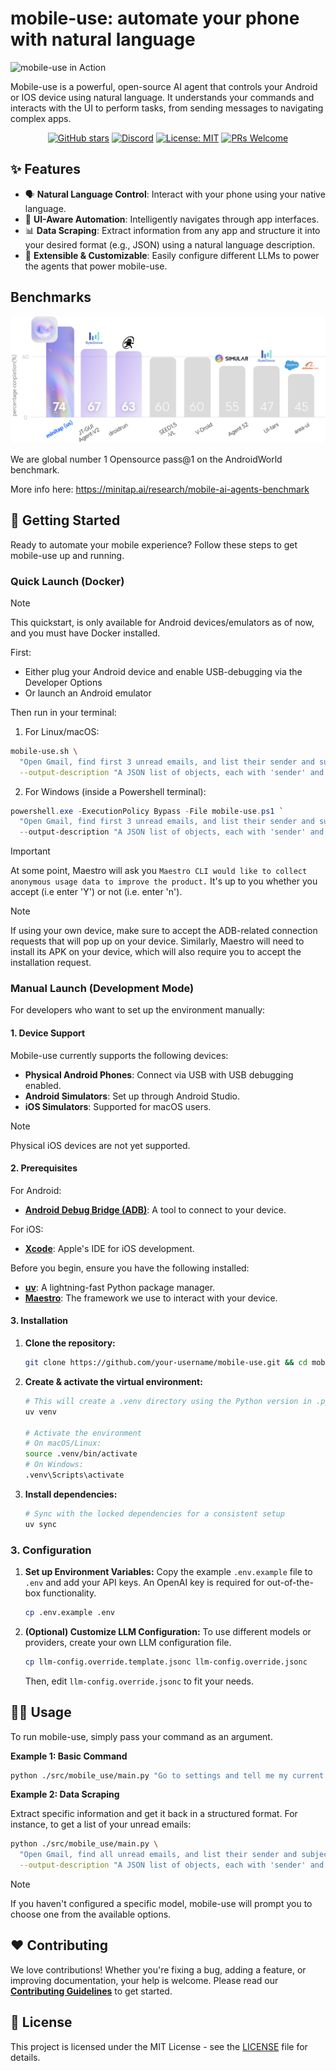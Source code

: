 # mobile-use: automate your phone with natural language
  
![mobile-use in Action](./doc/linkedin-demo.gif)



Mobile-use is a powerful, open-source AI agent that controls your Android or IOS device using natural language. It understands your commands and interacts with the UI to perform tasks, from sending messages to navigating complex apps.

<div align="center">

[![GitHub stars](https://img.shields.io/github/stars/minitap-ai/mobile-use?style=for-the-badge&color=e0a8dd)](https://github.com/minitap-ai/mobile-use/stargazers)
[![Discord](https://img.shields.io/discord/1403058278342201394?color=7289DA&label=Discord&logo=discord&logoColor=white&style=for-the-badge)](https://discord.gg/6nSqmQ9pQs)
[![License: MIT](https://img.shields.io/badge/License-MIT-blue.svg?style=for-the-badge)](https://opensource.org/license/mit)
[![PRs Welcome](https://img.shields.io/badge/PRs-welcome-brightgreen.svg?style=for-the-badge)](CONTRIBUTING.md)

</div>

## ✨ Features

- 🗣️ **Natural Language Control**: Interact with your phone using your native language.
- 📱 **UI-Aware Automation**: Intelligently navigates through app interfaces.
- 📊 **Data Scraping**: Extract information from any app and structure it into your desired format (e.g., JSON) using a natural language description.
- 🔧 **Extensible & Customizable**: Easily configure different LLMs to power the agents that power mobile-use.

## Benchmarks

<p align="center">
  <img src="./doc/benchmark.png" alt="Project banner" />
</p>

We are global number 1 Opensource pass@1 on the AndroidWorld benchmark.

More info here: https://minitap.ai/research/mobile-ai-agents-benchmark

## 🚀 Getting Started

Ready to automate your mobile experience? Follow these steps to get mobile-use up and running.

### Quick Launch (Docker)

> [!NOTE]  
> This quickstart, is only available for Android devices/emulators as of now, and you must have Docker installed.

First:

- Either plug your Android device and enable USB-debugging via the Developer Options
- Or launch an Android emulator

Then run in your terminal:

1. For Linux/macOS:

```bash
mobile-use.sh \
  "Open Gmail, find first 3 unread emails, and list their sender and subject line" \
  --output-description "A JSON list of objects, each with 'sender' and 'subject' keys"
```

2. For Windows (inside a Powershell terminal):

```powershell
powershell.exe -ExecutionPolicy Bypass -File mobile-use.ps1 `
  "Open Gmail, find first 3 unread emails, and list their sender and subject line" `
  --output-description "A JSON list of objects, each with 'sender' and 'subject' keys"
```

> [!IMPORTANT]  
> At some point, Maestro will ask you `Maestro CLI would like to collect anonymous usage data to improve the product.`
> It's up to you whether you accept (i.e enter 'Y') or not (i.e. enter 'n').

> [!NOTE]  
> If using your own device, make sure to accept the ADB-related connection requests that will pop up on your device.
> Similarly, Maestro will need to install its APK on your device, which will also require you to accept the installation request.

### Manual Launch (Development Mode)

For developers who want to set up the environment manually:

#### 1. Device Support

Mobile-use currently supports the following devices:

- **Physical Android Phones**: Connect via USB with USB debugging enabled.
- **Android Simulators**: Set up through Android Studio.
- **iOS Simulators**: Supported for macOS users.

> [!NOTE]  
> Physical iOS devices are not yet supported.

#### 2. Prerequisites

For Android:

- **[Android Debug Bridge (ADB)](https://developer.android.com/studio/releases/platform-tools)**: A tool to connect to your device.

For iOS:

- **[Xcode](https://developer.apple.com/xcode/)**: Apple's IDE for iOS development.

Before you begin, ensure you have the following installed:

- **[uv](https://github.com/astral-sh/uv)**: A lightning-fast Python package manager.
- **[Maestro](https://maestro.mobile.dev/getting-started/installing-maestro)**: The framework we use to interact with your device.

#### 3. Installation

1.  **Clone the repository:**

    ```bash
    git clone https://github.com/your-username/mobile-use.git && cd mobile-use
    ```

2.  **Create & activate the virtual environment:**

    ```bash
    # This will create a .venv directory using the Python version in .python-version
    uv venv

    # Activate the environment
    # On macOS/Linux:
    source .venv/bin/activate
    # On Windows:
    .venv\Scripts\activate
    ```

3.  **Install dependencies:**
    ```bash
    # Sync with the locked dependencies for a consistent setup
    uv sync
    ```

### 3. Configuration

1.  **Set up Environment Variables:**
    Copy the example `.env.example` file to `.env` and add your API keys. An OpenAI key is required for out-of-the-box functionality.

    ```bash
    cp .env.example .env
    ```

2.  **(Optional) Customize LLM Configuration:**
    To use different models or providers, create your own LLM configuration file.
    ```bash
    cp llm-config.override.template.jsonc llm-config.override.jsonc
    ```
    Then, edit `llm-config.override.jsonc` to fit your needs.

## 👨‍💻 Usage

To run mobile-use, simply pass your command as an argument.

**Example 1: Basic Command**

```bash
python ./src/mobile_use/main.py "Go to settings and tell me my current battery level"
```

**Example 2: Data Scraping**

Extract specific information and get it back in a structured format. For instance, to get a list of your unread emails:

```bash
python ./src/mobile_use/main.py \
  "Open Gmail, find all unread emails, and list their sender and subject line" \
  --output-description "A JSON list of objects, each with 'sender' and 'subject' keys"
```

> [!NOTE]  
> If you haven't configured a specific model, mobile-use will prompt you to choose one from the available options.

## ❤️ Contributing

We love contributions! Whether you're fixing a bug, adding a feature, or improving documentation, your help is welcome. Please read our **[Contributing Guidelines](CONTRIBUTING.md)** to get started.

## 📜 License

This project is licensed under the MIT License - see the [LICENSE](LICENSE) file for details.
